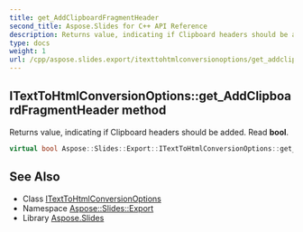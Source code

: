 ```yaml
---
title: get_AddClipboardFragmentHeader
second_title: Aspose.Slides for C++ API Reference
description: Returns value, indicating if Clipboard headers should be added. Read bool.
type: docs
weight: 1
url: /cpp/aspose.slides.export/itexttohtmlconversionoptions/get_addclipboardfragmentheader/
---
```

## ITextToHtmlConversionOptions::get_AddClipboardFragmentHeader method


Returns value, indicating if Clipboard headers should be added. Read **bool**.

```cpp
virtual bool Aspose::Slides::Export::ITextToHtmlConversionOptions::get_AddClipboardFragmentHeader()=0
```

## See Also

* Class [ITextToHtmlConversionOptions](../)
* Namespace [Aspose::Slides::Export](../../)
* Library [Aspose.Slides](../../../)
